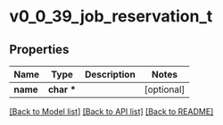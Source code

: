 # v0_0_39_job_reservation_t

## Properties
Name | Type | Description | Notes
------------ | ------------- | ------------- | -------------
**name** | **char \*** |  | [optional] 

[[Back to Model list]](../README.md#documentation-for-models) [[Back to API list]](../README.md#documentation-for-api-endpoints) [[Back to README]](../README.md)


